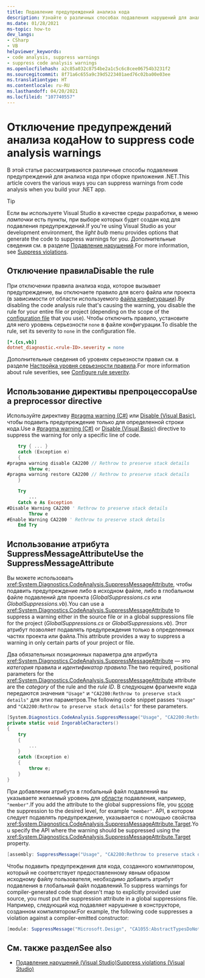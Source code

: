 ```yaml
---
title: Подавление предупреждений анализа кода
description: Узнайте о различных способах подавления нарушений для анализа кода .NET.
ms.date: 01/28/2021
ms-topic: how-to
dev_langs:
- CSharp
- VB
helpviewer_keywords:
- code analysis, suppress warnings
- suppress code analysis warnings
ms.openlocfilehash: a2c85a032c8754be2a1c5c6c8cee06754b3231f2
ms.sourcegitcommit: 8f71a6c655a9c39d5223401aed76c02ba00e03ee
ms.translationtype: HT
ms.contentlocale: ru-RU
ms.lasthandoff: 04/20/2021
ms.locfileid: "107740557"
---
```

# <a name="how-to-suppress-code-analysis-warnings"></a><span data-ttu-id="3b52b-103">Отключение предупреждений анализа кода</span><span class="sxs-lookup"><span data-stu-id="3b52b-103">How to suppress code analysis warnings</span></span>

<span data-ttu-id="3b52b-104">В этой статье рассматриваются различные способы подавления предупреждений для анализа кода при сборке приложения .NET.</span><span class="sxs-lookup"><span data-stu-id="3b52b-104">This article covers the various ways you can suppress warnings from code analysis when you build your .NET app.</span></span>

> [!TIP]
> <span data-ttu-id="3b52b-105">Если вы используете Visual Studio в качестве среды разработки, в меню *лампочки* есть пункты, при выборе которых будет создан код для подавления предупреждений.</span><span class="sxs-lookup"><span data-stu-id="3b52b-105">If you're using Visual Studio as your development environment, the *light bulb* menu provides options that generate the code to suppress warnings for you.</span></span> <span data-ttu-id="3b52b-106">Дополнительные сведения см. в разделе [Подавление нарушений](/visualstudio/code-quality/use-roslyn-analyzers?#suppress-violations).</span><span class="sxs-lookup"><span data-stu-id="3b52b-106">For more information, see [Suppress violations](/visualstudio/code-quality/use-roslyn-analyzers?#suppress-violations).</span></span>

## <a name="disable-the-rule"></a><span data-ttu-id="3b52b-107">Отключение правила</span><span class="sxs-lookup"><span data-stu-id="3b52b-107">Disable the rule</span></span>

<span data-ttu-id="3b52b-108">При отключении правила анализа кода, которое вызывает предупреждение, вы отключаете правило для всего файла или проекта (в зависимости от области используемого [файла конфигурации](configuration-files.md)).</span><span class="sxs-lookup"><span data-stu-id="3b52b-108">By disabling the code analysis rule that's causing the warning, you disable the rule for your entire file or project (depending on the scope of the [configuration file](configuration-files.md) that you use).</span></span> <span data-ttu-id="3b52b-109">Чтобы отключить правило, установите для него уровень серьезности `none` в файле конфигурации.</span><span class="sxs-lookup"><span data-stu-id="3b52b-109">To disable the rule, set its severity to `none` in the configuration file.</span></span>

```ini
[*.{cs,vb}]
dotnet_diagnostic.<rule-ID>.severity = none
```

<span data-ttu-id="3b52b-110">Дополнительные сведения об уровнях серьезности правил см. в разделе [Настройка уровня серьезности правила](~/docs/fundamentals/code-analysis/configuration-options.md#severity-level).</span><span class="sxs-lookup"><span data-stu-id="3b52b-110">For more information about rule severities, see [Configure rule severity](~/docs/fundamentals/code-analysis/configuration-options.md#severity-level).</span></span>

## <a name="use-a-preprocessor-directive"></a><span data-ttu-id="3b52b-111">Использование директивы препроцессора</span><span class="sxs-lookup"><span data-stu-id="3b52b-111">Use a preprocessor directive</span></span>

<span data-ttu-id="3b52b-112">Используйте директиву [#pragma warning (C#)](../../csharp/language-reference/preprocessor-directives.md#pragma-warning) или [Disable (Visual Basic)](../../visual-basic/language-reference/directives/disable-enable.md), чтобы подавить предупреждение только для определенной строки кода.</span><span class="sxs-lookup"><span data-stu-id="3b52b-112">Use a [#pragma warning (C#)](../../csharp/language-reference/preprocessor-directives.md#pragma-warning) or [Disable (Visual Basic)](../../visual-basic/language-reference/directives/disable-enable.md) directive to suppress the warning for only a specific line of code.</span></span>

```csharp
    try { ... }
    catch (Exception e)
    {
#pragma warning disable CA2200 // Rethrow to preserve stack details
        throw e;
#pragma warning restore CA2200 // Rethrow to preserve stack details
    }
```

```vb
    Try
        ...
    Catch e As Exception
#Disable Warning CA2200 ' Rethrow to preserve stack details
        Throw e
#Enable Warning CA2200 ' Rethrow to preserve stack details
    End Try
```

## <a name="use-the-suppressmessageattribute"></a><span data-ttu-id="3b52b-113">Использование атрибута SuppressMessageAttribute</span><span class="sxs-lookup"><span data-stu-id="3b52b-113">Use the SuppressMessageAttribute</span></span>

<span data-ttu-id="3b52b-114">Вы можете использовать <xref:System.Diagnostics.CodeAnalysis.SuppressMessageAttribute>, чтобы подавить предупреждение либо в исходном файле, либо в глобальном файле подавлений для проекта (*GlobalSuppressions.cs* или *GlobalSuppressions.vb*).</span><span class="sxs-lookup"><span data-stu-id="3b52b-114">You can use a <xref:System.Diagnostics.CodeAnalysis.SuppressMessageAttribute> to suppress a warning either in the source file or in a global suppressions file for the project (*GlobalSuppressions.cs* or *GlobalSuppressions.vb*).</span></span> <span data-ttu-id="3b52b-115">Этот атрибут позволяет подавлять предупреждения только в определенных частях проекта или файла.</span><span class="sxs-lookup"><span data-stu-id="3b52b-115">This attribute provides a way to suppress a warning in only certain parts of your project or file.</span></span>

<span data-ttu-id="3b52b-116">Два обязательных позиционных параметра для атрибута <xref:System.Diagnostics.CodeAnalysis.SuppressMessageAttribute> — это *категория* правила и *идентификатор правила*.</span><span class="sxs-lookup"><span data-stu-id="3b52b-116">The two required, positional parameters for the <xref:System.Diagnostics.CodeAnalysis.SuppressMessageAttribute> attribute are the *category* of the rule and the *rule ID*.</span></span> <span data-ttu-id="3b52b-117">В следующем фрагменте кода передаются значения `"Usage"` и `"CA2200:Rethrow to preserve stack details"` для этих параметров.</span><span class="sxs-lookup"><span data-stu-id="3b52b-117">The following code snippet passes `"Usage"` and `"CA2200:Rethrow to preserve stack details"` for these parameters.</span></span>

```csharp
[System.Diagnostics.CodeAnalysis.SuppressMessage("Usage", "CA2200:Rethrow to preserve stack details", Justification = "Not production code.")]
private static void IngorableCharacters()
{
    try
    {
        ...
    }
    catch (Exception e)
    {
        throw e;
    }
}
```

<span data-ttu-id="3b52b-118">При добавлении атрибута в глобальный файл подавлений вы указываете желаемый уровень для [области](xref:System.Diagnostics.CodeAnalysis.SuppressMessageAttribute.Scope) подавления, например, `"member"`.</span><span class="sxs-lookup"><span data-stu-id="3b52b-118">If you add the attribute to the global suppressions file, you [scope](xref:System.Diagnostics.CodeAnalysis.SuppressMessageAttribute.Scope) the suppression to the desired level, for example `"member"`.</span></span> <span data-ttu-id="3b52b-119">API, в котором следует подавлять предупреждение, указывается с помощью свойства <xref:System.Diagnostics.CodeAnalysis.SuppressMessageAttribute.Target>.</span><span class="sxs-lookup"><span data-stu-id="3b52b-119">You specify the API where the warning should be suppressed using the <xref:System.Diagnostics.CodeAnalysis.SuppressMessageAttribute.Target> property.</span></span>

```csharp
[assembly: SuppressMessage("Usage", "CA2200:Rethrow to preserve stack details", Justification = "Not production code.", Scope = "member", Target = "~M:MyApp.Program.IngorableCharacters")]
```

<span data-ttu-id="3b52b-120">Чтобы подавить предупреждения для кода, созданного компилятором, который не соответствует предоставленному явным образом исходному файлу пользователя, необходимо добавить атрибут подавления в глобальный файл подавлений.</span><span class="sxs-lookup"><span data-stu-id="3b52b-120">To suppress warnings for compiler-generated code that doesn't map to explicitly provided user source, you must put the suppression attribute in a global suppressions file.</span></span> <span data-ttu-id="3b52b-121">Например, следующий код подавляет нарушение в конструкторе, созданном компилятором:</span><span class="sxs-lookup"><span data-stu-id="3b52b-121">For example, the following code suppresses a violation against a compiler-emitted constructor:</span></span>

```csharp
[module: SuppressMessage("Microsoft.Design", "CA1055:AbstractTypesDoNotHavePublicConstructors", Scope="member", Target="MyTools.Type..ctor()")]
```

## <a name="see-also"></a><span data-ttu-id="3b52b-122">См. также раздел</span><span class="sxs-lookup"><span data-stu-id="3b52b-122">See also</span></span>

- [<span data-ttu-id="3b52b-123">Подавление нарушений (Visual Studio)</span><span class="sxs-lookup"><span data-stu-id="3b52b-123">Suppress violations (Visual Studio)</span></span>](/visualstudio/code-quality/use-roslyn-analyzers?#suppress-violations)
